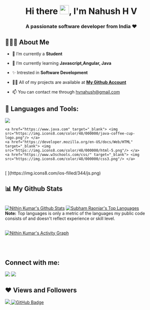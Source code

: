 <h1 align="center">Hi there <img src="https://raw.githubusercontent.com/MartinHeinz/MartinHeinz/master/wave.gif" width="30px">, I'm Nahush H V</h1>
<h3 align="center"><b>A passionate software developer from India ❤</h3></b>

## 👨🏽‍💻 About Me

- 🔭 I’m currently a **Student**

- 🌱 I’m currently learning **Javascript,Angular, Java**

- ✨ Intrested in **Software Development** 

- 👨‍💻 All of my projects are available at **[My Github Account](https://github.com/hvnahush)**

- 📫 You can contact me through hvnahush@gmail.com


## 🚀 Languages and Tools:

<p align="left">
    <a href="https://angular.io" target="_blank"> <img src="https://img.icons8.com/color/344/angularjs.png"/> </a>

    <a href="https://www.java.com" target="_blank"> <img src="https://img.icons8.com/color/48/000000/java-coffee-cup-logo.png"/> </a>
    <a href="https://developer.mozilla.org/en-US/docs/Web/HTML" target="_blank"> <img src="https://img.icons8.com/color/48/000000/html-5.png"/> </a> 
    <a href="https://www.w3schools.com/css/" target="_blank"> <img src="https://img.icons8.com/color/48/000000/css3.png"/> </a>
</p>
<br/>[
](https://img.icons8.com/ios-filled/344/js.png)


## 📊 My Github Stats

  <br/>
    <a href="https://github.com/hvnahush/github-readme-stats"><img alt="Nithin Kumar's Github Stats" src="https://github-readme-stats.vercel.app/api?username=hvnahush&show_icons=true&count_private=true&theme=react&hide_border=true&bg_color=0D1117" /></a>
    <a href="https://github.com/hvnahush/github-readme-stats"><img alt="Subham Raoniar's Top Languages" src="https://github-readme-stats.vercel.app/api/top-langs/?username=hvnahush&langs_count=8&count_private=true&layout=compact&theme=react&hide_border=true&bg_color=0D1117" /></a>
  <br/>
  <b>Note:</b> Top languages is only a metric of the languages my public code consists of and doesn't reflect experience or skill level.
<br/>
<br/>

<a href="https://github.com/hvnahush/github-readme-activity-graph"><img alt="Nithin Kumar's Activity Graph" src="https://activity-graph.herokuapp.com/graph?username=hvnahush&bg_color=0D1117&color=5BCDEC&line=5BCDEC&point=FFFFFF&hide_border=true" /></a>

<br/>
<br/>

## Connect with me:
<p align="left">

<a href = "https://www.linkedin.com/in/nahush-hv-2128a71ab//"><img src="https://img.icons8.com/fluent/48/000000/linkedin.png"/></a>
<a href = "https://www.instagram.com/nahush___/"><img src="https://img.icons8.com/fluent/48/000000/instagram-new.png"/></a>



</p>

## ❤ Views and Followers
<a href="https://github.com/Meghna-DAS/github-profile-views-counter">
    <img src="https://komarev.com/ghpvc/?username=hvnahush">
</a>
<a href="https://github.com/hvnahush?tab=followers"><img src="https://img.shields.io/github/followers/hvnahush?label=Followers&style=social" alt="GitHub Badge"></a>
